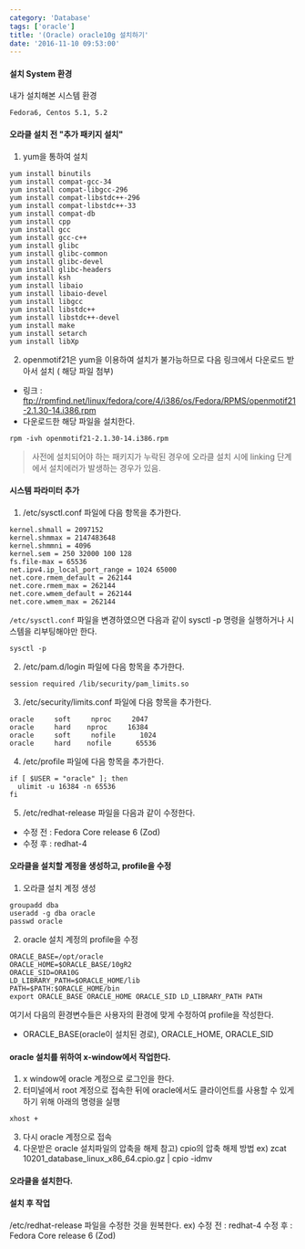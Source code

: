 ```yaml
---
category: 'Database'
tags: ['oracle']
title: '(Oracle) oracle10g 설치하기'
date: '2016-11-10 09:53:00'
---
```


#### 설치 System 환경

내가 설치해본 시스템 환경

```
Fedora6, Centos 5.1, 5.2
```

#### 오라클 설치 전 "추가 패키지 설치"

1. yum을 통하여 설치

```
yum install binutils
yum install compat-gcc-34
yum install compat-libgcc-296
yum install compat-libstdc++-296
yum install compat-libstdc++-33
yum install compat-db
yum install cpp
yum install gcc
yum install gcc-c++
yum install glibc
yum install glibc-common
yum install glibc-devel
yum install glibc-headers
yum install ksh
yum install libaio
yum install libaio-devel
yum install libgcc
yum install libstdc++
yum install libstdc++-devel
yum install make
yum install setarch
yum install libXp
```

2. openmotif21은 yum을 이용하여 설치가 불가능하므로 다음 링크에서 다운로드 받아서 설치 ( 해당 파일 첨부)

- 링크 : ftp://rpmfind.net/linux/fedora/core/4/i386/os/Fedora/RPMS/openmotif21-2.1.30-14.i386.rpm
- 다운로드한 해당 파일을 설치한다.

```
rpm -ivh openmotif21-2.1.30-14.i386.rpm
```

> 사전에 설치되어야 하는 패키지가 누락된 경우에 오라클 설치 시에 linking 단계에서 설치에러가 발생하는 경우가 있음.

#### 시스템 파라미터 추가

1. /etc/sysctl.conf 파일에 다음 항목을 추가한다.

```
kernel.shmall = 2097152
kernel.shmmax = 2147483648
kernel.shmmni = 4096
kernel.sem = 250 32000 100 128
fs.file-max = 65536
net.ipv4.ip_local_port_range = 1024 65000
net.core.rmem_default = 262144
net.core.rmem_max = 262144
net.core.wmem_default = 262144
net.core.wmem_max = 262144
```

`/etc/sysctl.conf` 파일을 변경하였으면 다음과 같이 sysctl -p 명령을 실행하거나 시스템을 리부팅해야만 한다.

```
sysctl -p
```

2. /etc/pam.d/login 파일에 다음 항목을 추가한다.

```
session required /lib/security/pam_limits.so
```

3. /etc/security/limits.conf 파일에 다음 항목을 추가한다.

```
oracle     soft     nproc     2047
oracle     hard    nproc     16384
oracle     soft     nofile      1024
oracle     hard    nofile      65536
```

4. /etc/profile 파일에 다음 항목을 추가한다.

```
if [ $USER = "oracle" ]; then
  ulimit -u 16384 -n 65536
fi
```

5. /etc/redhat-release 파일을 다음과 같이 수정한다.

- 수정 전 : Fedora Core release 6 (Zod)
- 수정 후 : redhat-4

#### 오라클을 설치할 계정을 생성하고, profile을 수정

1. 오라클 설치 계정 생성

```
groupadd dba
useradd -g dba oracle
passwd oracle
```

2. oracle 설치 계정의 profile을 수정

```
ORACLE_BASE=/opt/oracle
ORACLE_HOME=$ORACLE_BASE/10gR2
ORACLE_SID=ORA10G
LD_LIBRARY_PATH=$ORACLE_HOME/lib
PATH=$PATH:$ORACLE_HOME/bin
export ORACLE_BASE ORACLE_HOME ORACLE_SID LD_LIBRARY_PATH PATH
```

여기서 다음의 환경변수들은 사용자의 환경에 맞게 수정하여 profile을 작성한다.

- ORACLE_BASE(oracle이 설치된 경로), ORACLE_HOME, ORACLE_SID

#### oracle 설치를 위하여 x-window에서 작업한다.

1. x window에 oracle 계정으로 로그인을 한다.
2. 터미널에서 root 계정으로 접속한 뒤에 oracle에서도 클라이언트를 사용할 수 있게 하기 위해 아래의 명령을 실행

```
xhost +
```

3. 다시 oracle 계정으로 접속
4. 다운받은 oracle 설치파일의 압축을 해제
   참고) cpio의 압축 해제 방법
   ex) zcat 10201_database_linux_x86_64.cpio.gz | cpio -idmv

#### 오라클을 설치한다.

#### 설치 후 작업

/etc/redhat-release 파일을 수정한 것을 원복한다.
ex)
수정 전 : redhat-4
수정 후 : Fedora Core release 6 (Zod)

